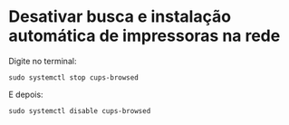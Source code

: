# Desativar busca e instalação automática de impressoras na rede

Digite no terminal:

```
sudo systemctl stop cups-browsed
```

E depois:

```
sudo systemctl disable cups-browsed
```

<!-- #linux #ubuntu -->